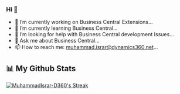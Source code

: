 ### Hi 👋


- 🔭 I’m currently working on Business Central Extensions...
- 🌱 I’m currently learning Business Central...
- 🤔 I’m looking for help with Business Central development Issues...
- 💬 Ask me about Business Central...
- 📫 How to reach me: muhammad.israr@dynamics360.net...


## 📊 My Github Stats
<a href="https://github.com/MuhammadIsrar-D360/github-readme-streak-stats">
    <img title="🔥 Get streak stats for your profile at git.io/streak-stats" alt="MuhammadIsrar-D360's Streak" src="https://github-readme-streak-stats.herokuapp.com/?user=MuhammadIsrar-D360&theme=black-ice&hide_border=true&stroke=0000&background=060A0CD0"/>
</a>
